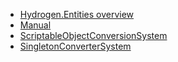 * [Hydrogen.Entities overview](./index.md)
* [Manual](./manual.md)
* [ScriptableObjectConversionSystem](./scriptable-object-conversion-system.md)
* [SingletonConverterSystem](./singleton-converter-system.md)

